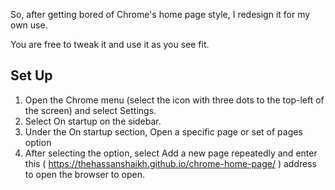 So, after getting bored of Chrome's home page style, I redesign it for my own use.

You are free to tweak it and use it as you see fit.

## Set Up

1. Open the Chrome menu (select the icon with three dots to the top-left of the screen) and select Settings. 
1. Select On startup on the sidebar.
1. Under the On startup section, Open a specific page or set of pages option
1. After selecting the option, select Add a new page repeatedly and enter this ( https://thehassanshaikh.github.io/chrome-home-page/ ) address to open the browser to open. 
